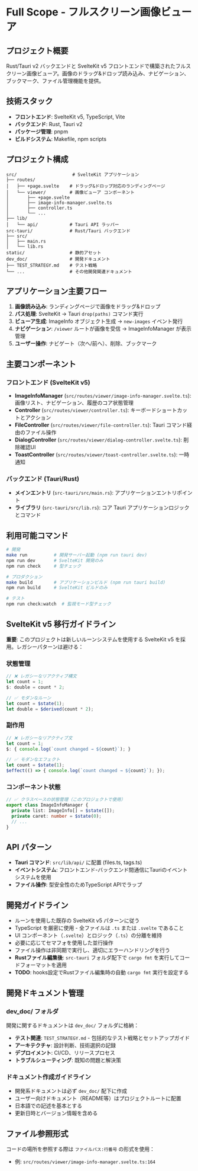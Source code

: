 # Full Scope - フルスクリーン画像ビューア

## プロジェクト概要
Rust/Tauri v2 バックエンドと SvelteKit v5 フロントエンドで構築されたフルスクリーン画像ビューア。画像のドラッグ&ドロップ読み込み、ナビゲーション、ブックマーク、ファイル管理機能を提供。

## 技術スタック
- **フロントエンド**: SvelteKit v5, TypeScript, Vite
- **バックエンド**: Rust, Tauri v2
- **パッケージ管理**: pnpm
- **ビルドシステム**: Makefile, npm scripts

## プロジェクト構成
```
src/                     # SvelteKit アプリケーション
├── routes/             
│   ├── +page.svelte    # ドラッグ&ドロップ対応のランディングページ
│   └── viewer/         # 画像ビューア コンポーネント
│       ├── +page.svelte
│       ├── image-info-manager.svelte.ts
│       ├── controller.ts
│       └── ...
├── lib/
│   └── api/            # Tauri API ラッパー
src-tauri/              # Rust/Tauri バックエンド
├── src/
│   ├── main.rs
│   └── lib.rs
static/                 # 静的アセット
dev_doc/                # 開発ドキュメント
├── TEST_STRATEGY.md    # テスト戦略
└── ...                 # その他開発関連ドキュメント
```

## アプリケーション主要フロー
1. **画像読み込み**: ランディングページで画像をドラッグ&ドロップ
2. **パス処理**: SvelteKit → Tauri `drop(paths)` コマンド実行
3. **ビューア生成**: ImageInfo オブジェクト生成 → `new-images` イベント発行
4. **ナビゲーション**: `/viewer` ルートが画像を受信 → ImageInfoManager が表示管理
5. **ユーザー操作**: ナビゲート（次へ/前へ）、削除、ブックマーク

## 主要コンポーネント

### フロントエンド (SvelteKit v5)
- **ImageInfoManager** (`src/routes/viewer/image-info-manager.svelte.ts`): 画像リスト、ナビゲーション、履歴のコア状態管理
- **Controller** (`src/routes/viewer/controller.ts`): キーボードショートカットとアクション
- **FileController** (`src/routes/viewer/file-controller.ts`): Tauri コマンド経由のファイル操作
- **DialogController** (`src/routes/viewer/dialog-controller.svelte.ts`): 削除確認UI
- **ToastController** (`src/routes/viewer/toast-controller.svelte.ts`): 一時通知

### バックエンド (Tauri/Rust)
- **メインエントリ** (`src-tauri/src/main.rs`): アプリケーションエントリポイント
- **ライブラリ** (`src-tauri/src/lib.rs`): コア Tauri アプリケーションロジックとコマンド

## 利用可能コマンド
```bash
# 開発
make run          # 開発サーバー起動 (npm run tauri dev)
npm run dev       # SvelteKit 開発のみ
npm run check     # 型チェック

# プロダクション
make build        # アプリケーションビルド (npm run tauri build) 
npm run build     # SvelteKit ビルドのみ

# テスト
npm run check:watch  # 監視モード型チェック
```

## SvelteKit v5 移行ガイドライン

**重要**: このプロジェクトは新しいルーンシステムを使用する SvelteKit v5 を採用。レガシーパターンは避ける：

### 状態管理
```typescript
// ❌ レガシーなリアクティブ構文
let count = 1;
$: double = count * 2;

// ✅ モダンなルーン
let count = $state(1);
let double = $derived(count * 2);
```

### 副作用
```typescript
// ❌ レガシーなリアクティブ文
let count = 1;
$: { console.log(`count changed → ${count}`); }

// ✅ モダンなエフェクト
let count = $state(1);
$effect(() => { console.log(`count changed → ${count}`); });
```

### コンポーネント状態
```typescript
// ✅ クラスベースの状態管理（このプロジェクトで使用）
export class ImageInfoManager {
  private list: ImageInfo[] = $state([]);
  private caret: number = $state(0);
  // ...
}
```

## API パターン
- **Tauri コマンド**: `src/lib/api/` に配置 (files.ts, tags.ts)
- **イベントシステム**: フロントエンド-バックエンド間通信にTauriのイベントシステムを使用
- **ファイル操作**: 型安全性のためTypeScript APIでラップ

## 開発ガイドライン
- ルーンを使用した既存の SvelteKit v5 パターンに従う
- TypeScript を厳密に使用 - 全ファイルは `.ts` または `.svelte` であること
- UI コンポーネント（`.svelte`）とロジック（`.ts`）の分離を維持
- 必要に応じてセマフォを使用した並行操作
- ファイル操作は非同期で実行し、適切にエラーハンドリングを行う
- **Rustファイル編集後**: `src-tauri` フォルダ配下で `cargo fmt` を実行してコードフォーマットを適用
- **TODO**: hooks設定でRustファイル編集時の自動 `cargo fmt` 実行を設定する

## 開発ドキュメント管理

### dev_doc/ フォルダ
開発に関するドキュメントは `dev_doc/` フォルダに格納：

- **テスト関連**: `TEST_STRATEGY.md` - 包括的なテスト戦略とセットアップガイド
- **アーキテクチャ**: 設計判断、技術選択の記録
- **デプロイメント**: CI/CD、リリースプロセス
- **トラブルシューティング**: 既知の問題と解決策

### ドキュメント作成ガイドライン
- 開発系ドキュメントは必ず `dev_doc/` 配下に作成
- ユーザー向けドキュメント（README等）はプロジェクトルートに配置
- 日本語での記述を基本とする
- 更新日時とバージョン情報を含める

## ファイル参照形式
コードの場所を参照する際は `ファイルパス:行番号` の形式を使用：
- 例: `src/routes/viewer/image-info-manager.svelte.ts:164`
